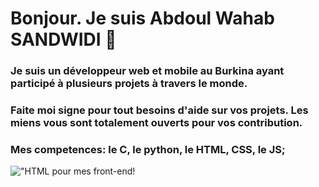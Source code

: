 
# Bonjour. Je suis Abdoul Wahab SANDWIDI 👋
### Je suis un développeur web et mobile au Burkina ayant participé à plusieurs projets à travers le monde.
### Faite moi signe pour tout besoins d'aide sur vos projets. Les miens vous sont totalement ouverts pour vos contribution.
### Mes competences: le C, le python, le HTML, CSS, le JS;
!["HTML pour mes front-end!](https://www.bing.com/images/search?view=detailV2&ccid=Yu%2bqWfSA&id=9B36BBC8D397313D8ADFC8F7796EFE37BD6A9813&thid=OIP.Yu-qWfSAetSFpn_SlvOEJAHaEy&mediaurl=https%3a%2f%2fth.bing.com%2fth%2fid%2fR.62efaa59f4807ad485a67fd296f38424%3frik%3dE5hqvTf%252bbnn3yA%26riu%3dhttp%253a%252f%252fjeform.fr%252fwp-content%252fuploads%252f2017%252f12%252fCSS3_and_HTML5_logos_and_wordmarks.svg.png%26ehk%3dbFZp%252fRgVzPtINc7xeknix3HEhlA5Zoq%252b9X3rdl%252fQiRU%253d%26risl%3d%26pid%3dImgRaw%26r%3d0&exph=1295&expw=2000&q=html5&simid=608023410937702513&FORM=IRPRST&ck=2C213A02159635EAB049683C256D5B29&selectedIndex=2 "HTML")

<!--
**AbdoulSandwidi/AbdoulSandwidi** is a ✨ _special_ ✨ repository because its `README.md` (this file) appears on your GitHub profile.

Here are some ideas to get you started:

- 🔭 I’m currently working on ...
- 🌱 I’m currently learning ...
- 👯 I’m looking to collaborate on ...
- 🤔 I’m looking for help with ...
- 💬 Ask me about ...
- 📫 How to reach me: ...
- 😄 Pronouns: ...
- ⚡ Fun fact: ...
-->
